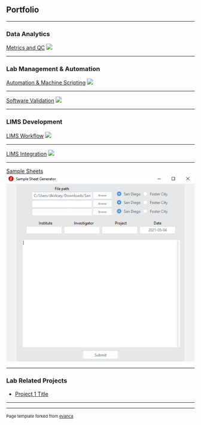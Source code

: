 ## Portfolio

---

### Data Analytics

[Metrics and QC](/analytics)
<img src="images/dummy_thumbnail.jpg?raw=true"/>

---

### Lab Management & Automation

[Automation & Machine Scripting](/lab_work)
<img src="images/dummy_thumbnail.jpg?raw=true"/>

---

[Software Validation](/validations)
<img src="images/dummy_thumbnail.jpg?raw=true"/>

---

### LIMS Development

[LIMS Workflow](/LIMS)
<img src="images/dummy_thumbnail.jpg?raw=true"/>

---
[LIMS Integration](/pdf/sample_presentation.pdf)
<img src="images/dummy_thumbnail.jpg?raw=true"/>

---

[Sample Sheets](/sample_page)
<img src="images/ForMario.png?raw=true"/>

---


### Lab Related Projects

- [Project 1 Title](http://example.com/)


---




---
<p style="font-size:11px">Page template forked from <a href="https://github.com/evanca/quick-portfolio">evanca</a></p>
<!-- Remove above link if you don't want to attibute -->

